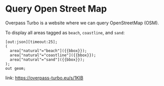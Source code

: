 # Query Open Street Map

Overpass Turbo is a website where we can query OpenStreetMap (OSM).

To display all areas tagged as `beach`, `coastline`, and `sand`:

```
[out:json][timeout:25];
(
  area["natural"="beach"]({{bbox}});
  area["natural"="coastline"]({{bbox}});
  area["natural"="sand"]({{bbox}});
);
out geom;
```

link: https://overpass-turbo.eu/s/1KIB
